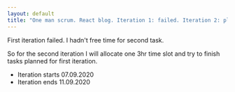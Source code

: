 ```yaml
---
layout: default
title: "One man scrum. React blog. Iteration 1: failed. Iteration 2: planning."
---
```


First iteration failed. I hadn't free time for second task.

So for the second iteration I will allocate one 3hr time slot and try to finish tasks planned for first iteration.

- Iteration starts 07.09.2020
- Iteration ends 11.09.2020
